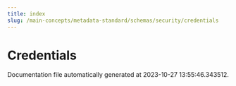 ```yaml
---
title: index
slug: /main-concepts/metadata-standard/schemas/security/credentials
---
```


# Credentials

Documentation file automatically generated at 2023-10-27 13:55:46.343512.
